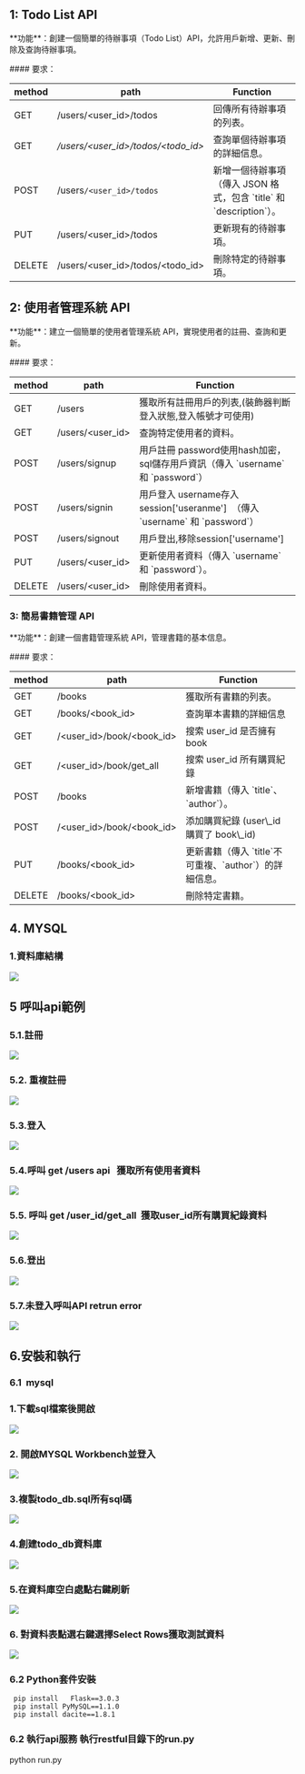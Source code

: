 ## **1: Todo List API**

\*\*功能\*\*：創建一個簡單的待辦事項（Todo List）API，允許用戶新增、更新、刪除及查詢待辦事項。

\#### 要求：

| method | path | Function |
| --- | --- | --- |
| GET | /users/\<user\_id>/todos | 回傳所有待辦事項的列表。 |
| GET | _/users/\<user\_id>/todos/\<todo\_id>_ | 查詢單個待辦事項的詳細信息。 |
| POST | /users`/<user_id>/todos` | 新增一個待辦事項（傳入 JSON 格式，包含 \`title\` 和 \`description\`）。 |
| PUT | /users/\<user\_id>/todos | 更新現有的待辦事項。 |
| DELETE | /users/\<user\_id>/todos/\<todo\_id> | 刪除特定的待辦事項。 |

## 2: 使用者管理系統 API

\*\*功能\*\*：建立一個簡單的使用者管理系統 API，實現使用者的註冊、查詢和更新。

\#### 要求：

| method | path | Function |
| --- | --- | --- |
| GET | /users | 獲取所有註冊用戶的列表,(裝飾器判斷登入狀態,登入帳號才可使用) |
| GET | /users/\<user\_id> | 查詢特定使用者的資料。 |
| POST | /users/signup | 用戶註冊 password使用hash加密，sql儲存用戶資訊（傳入 \`username\` 和 \`password\`） |
| POST | /users/signin | 用戶登入 username存入session\['useranme'\]  （傳入 \`username\` 和 \`password\`） |
| POST | /users/signout | 用戶登出,移除session\['username'\] |
| PUT | /users/\<user\_id> | 更新使用者資料（傳入 \`username\` 和 \`password\`）。 |
| DELETE | /users/\<user\_id> | 刪除使用者資料。 |

### 3: 簡易書籍管理 API

\*\*功能\*\*：創建一個書籍管理系統 API，管理書籍的基本信息。

\#### 要求：

| method | path | Function |
| --- | --- | --- |
| GET | /books | 獲取所有書籍的列表。 |
| GET | /books/\<book\_id> | 查詢單本書籍的詳細信息 |
| GET | /\<user\_id>/book/\<book\_id> | 搜索 user\_id 是否擁有 book |
| GET | /\<user\_id>/book/get\_all | 搜索 user\_id 所有購買紀錄 |
| POST | /books | 新增書籍（傳入 \`title\`、\`author\`）。 |
| POST | /\<user\_id>/book/\<book\_id> | 添加購買紀錄 (user\\\_id 購買了 book\\\_id) |
| PUT | /books/\<book\_id> | 更新書籍（傳入 \`title\`不可重複、\`author\`）的詳細信息。 |
| DELETE | /books/\<book\_id> | 刪除特定書籍。 |

## 4\. MYSQL

### 1.資料庫結構

![](https://33333.cdn.cke-cs.com/kSW7V9NHUXugvhoQeFaf/images/32bafc8c0b8b6240a3ad6ccdb4fd927528a6324bf03dd1e5.png)

## 5 呼叫api範例

### 5.1.註冊

![](https://33333.cdn.cke-cs.com/kSW7V9NHUXugvhoQeFaf/images/c4bdac17b26fef4c510a9b406af7548d379cfbd7a1afd4ce.png)

### 5.2. 重複註冊

![](https://33333.cdn.cke-cs.com/kSW7V9NHUXugvhoQeFaf/images/73dc68a082b57cda15873726290d9f982c89698b3cf5bddc.png)

### 5.3.登入

![](https://33333.cdn.cke-cs.com/kSW7V9NHUXugvhoQeFaf/images/3f86ef9a5eb01be95ff8a76e6ccf2e70f689f7c72f2f82f0.png)

### 5.4.呼叫 get /users api   獲取所有使用者資料

![](https://33333.cdn.cke-cs.com/kSW7V9NHUXugvhoQeFaf/images/6906b05c94e05c28a9cb430acefbe1baf9c90a5a09f50d76.png)

### 5.5. 呼叫 get /user\_id/get\_all  獲取user\_id所有購買紀錄資料

![](https://33333.cdn.cke-cs.com/kSW7V9NHUXugvhoQeFaf/images/2e8c259b6af745231161f99a33af83786a02eddd94bea0f6.png)

### 5.6.登出

![](https://33333.cdn.cke-cs.com/kSW7V9NHUXugvhoQeFaf/images/66fe9004b6f3af85909b093dbf33784950597520c047c25a.png)

### 5.7.未登入呼叫API retrun error

![](https://33333.cdn.cke-cs.com/kSW7V9NHUXugvhoQeFaf/images/5f99e8a1a26cb45ecb364bbf782e4430d365bcb8b6828bec.png)

## 6.安裝和執行

### 6.1  mysql

### 1.下載sql檔案後開啟

![](https://33333.cdn.cke-cs.com/kSW7V9NHUXugvhoQeFaf/images/4bcd8c6a77005479265c2c0be3a2609699f671bd1517668b.png)

### 2\. 開啟MYSQL Workbench並登入

![](https://33333.cdn.cke-cs.com/kSW7V9NHUXugvhoQeFaf/images/01efcfbc01abe3234a25e25bd50e9f3b245d94f3927ca52e.png)

### 3.複製todo\_db.sql所有sql碼

![](https://33333.cdn.cke-cs.com/kSW7V9NHUXugvhoQeFaf/images/108f934c7380e16653935e57fcc58f76c016a19540a380c7.png)

### 4.創建todo\_db資料庫

![](https://33333.cdn.cke-cs.com/kSW7V9NHUXugvhoQeFaf/images/dbcdb6d6a11c24745d3fb3b98e053d1cb567c523bd011a0c.png)

### 5.在資料庫空白處點右鍵刷新

![](https://33333.cdn.cke-cs.com/kSW7V9NHUXugvhoQeFaf/images/ba182017252a986edf1e0aee91df2d55670d2bfaf20c1363.png)

### 6\. 對資料表點選右鍵選擇Select Rows獲取測試資料

![](https://33333.cdn.cke-cs.com/kSW7V9NHUXugvhoQeFaf/images/2d6a95ef494ded18b1aaf4ada8e97189d76eb5eff5252e27.png)

### 6.2 Python套件安裝

```plaintext
 pip install   Flask==3.0.3
 pip install PyMySQL==1.1.0  
 pip install dacite==1.8.1
```
### 6.2 執行api服務 執行restful目錄下的run.py
 python run.py
